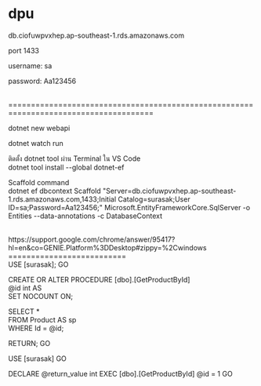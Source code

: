 # dpu

db.ciofuwpvxhep.ap-southeast-1.rds.amazonaws.com<br />

port 1433<br />

username: sa<br />

password: Aa123456<br />

<br/>
======================================================================================
<br/>

dotnet new webapi<br/>

dotnet watch run<br/>

ติดตั้ง dotnet tool ผ่าน Terminal ใน VS Code<br/>
dotnet tool install --global dotnet-ef <br/>

Scaffold command<br/>
dotnet ef dbcontext Scaffold "Server=db.ciofuwpvxhep.ap-southeast-1.rds.amazonaws.com,1433;Initial Catalog=surasak;User ID=sa;Password=Aa123456;" Microsoft.EntityFrameworkCore.SqlServer -o Entities --data-annotations -c DatabaseContext

<br/>
https://support.google.com/chrome/answer/95417?hl=en&co=GENIE.Platform%3DDesktop#zippy=%2Cwindows

<br/>
==========================
<br/>
USE [surasak];  
GO

CREATE OR ALTER PROCEDURE [dbo].[GetProductById]  
	@id int
AS    
   SET NOCOUNT ON;

   SELECT *  
   FROM Product AS sp  
   WHERE Id = @id;
   
   RETURN;
GO 

USE [surasak]
GO

DECLARE	@return_value int
EXEC [dbo].[GetProductById] @id = 1
GO
